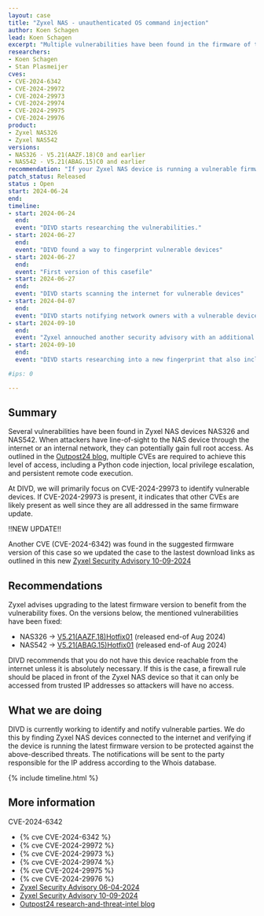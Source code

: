 ```yaml
---
layout: case
title: "Zyxel NAS - unauthenticated OS command injection"
author: Koen Schagen
lead: Koen Schagen
excerpt: "Multiple vulnerabilities have been found in the firmware of the Zyxel NAS devices NAS326 and NAS542. Those vulnerabilities allow an unauthenticated attacker to get full root access to the device."
researchers:
- Koen Schagen
- Stan Plasmeijer
cves:
- CVE-2024-6342
- CVE-2024-29972
- CVE-2024-29973
- CVE-2024-29974
- CVE-2024-29975
- CVE-2024-29976
product:
- Zyxel NAS326
- Zyxel NAS542
versions: 
- NAS326 - V5.21(AAZF.18)C0 and earlier
- NAS542 - V5.21(ABAG.15)C0 and earlier
recommendation: "If your Zyxel NAS device is running a vulnerable firmware/software version, please update it to the latest version."
patch_status: Released
status : Open
start: 2024-06-24
end:
timeline:
- start: 2024-06-24
  end:
  event: "DIVD starts researching the vulnerabilities."
- start: 2024-06-27
  end:
  event: "DIVD found a way to fingerprint vulnerable devices"
- start: 2024-06-27
  end:
  event: "First version of this casefile"
- start: 2024-06-27
  end:
  event: "DIVD starts scanning the internet for vulnerable devices"
- start: 2024-04-07
  end:
  event: "DIVD starts notifying network owners with a vulnerable device in their network."
- start: 2024-09-10
  end:
  event: "Zyxel annouched another security advisory with an additional command injection vulnerability (CVE-2024-6342) and based on that we updated the suggested firmware version in this case "
- start: 2024-09-10
  end:
  event: "DIVD starts researching into a new fingerprint that also includes CVE-2024-6342"

#ips: 0

---
```

## Summary
Several vulnerabilities have been found in Zyxel NAS devices NAS326 and NAS542. When attackers have line-of-sight to the NAS device through the internet or an internal network, they can potentially gain full root access. As outlined in the [Outpost24 blog](https://outpost24.com/blog/zyxel-nas-critical-vulnerabilities/), multiple CVEs are required to achieve this level of access, including a Python code injection, local privilege escalation, and persistent remote code execution.

At DIVD, we will primarily focus on CVE-2024-29973 to identify vulnerable devices. If CVE-2024-29973 is present, it indicates that other CVEs are likely present as well since they are all addressed in the same firmware update.


!!NEW UPDATE!!

Another CVE (CVE-2024-6342) was found in the suggested firmware version of this case so we updated the case to the lastest download links as outlined in this new [Zyxel Security Advisory 10-09-2024](https://www.zyxel.com/global/en/support/security-advisories/zyxel-security-advisory-for-os-command-injection-vulnerability-in-nas-products-09-10-2024)

## Recommendations

Zyxel advises upgrading to the latest firmware version to benefit from the vulnerability fixes. On the versions below, the mentioned vulnerabilities have been fixed:

- NAS326 -> [V5.21(AAZF.18)Hotfix01](https://fwstore-zsdn-cloud-zyxel-com.s3.us-east-1.amazonaws.com/Home%20product/NAS/NAS326/521AAZF18C0Hotfix01.bin) (released end-of Aug 2024) 
- NAS542 -> [V5.21(ABAG.15)Hotfix01](https://fwstore-zsdn-cloud-zyxel-com.s3.us-east-1.amazonaws.com/Home%20product/NAS/NAS542/521ABAG15C0Hotfix01.bin) (released end-of Aug 2024) 

DIVD recommends that you do not have this device reachable from the internet unless it is absolutely necessary. If this is the case, a firewall rule should be placed in front of the Zyxel NAS device so that it can only be accessed from trusted IP addresses so attackers will have no access.

## What we are doing

DIVD is currently working to identify and notify vulnerable parties. We do this by finding Zyxel NAS devices connected to the internet and verifying if the device is running the latest firmware version to be protected against the above-described threats. The notifications will be sent to the party responsible for the IP address according to the Whois database.

{% include timeline.html %}

## More information
CVE-2024-6342
* {% cve CVE-2024-6342 %}
* {% cve CVE-2024-29972 %}
* {% cve CVE-2024-29973 %}
* {% cve CVE-2024-29974 %}
* {% cve CVE-2024-29975 %}
* {% cve CVE-2024-29976 %}
* [Zyxel Security Advisory 06-04-2024](https://www.zyxel.com/global/en/support/security-advisories/zyxel-security-advisory-for-multiple-vulnerabilities-in-nas-products-06-04-2024)
* [Zyxel Security Advisory 10-09-2024](https://www.zyxel.com/global/en/support/security-advisories/zyxel-security-advisory-for-os-command-injection-vulnerability-in-nas-products-09-10-2024)
* [Outpost24 research-and-threat-intel blog](https://outpost24.com/blog/zyxel-nas-critical-vulnerabilities/)
